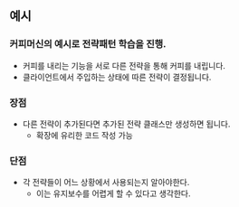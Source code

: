 ## 예시
### 커피머신의 예시로 전략패턴 학습을 진행.
- 커피를 내리는 기능을 서로 다른 전략을 통해 커피를 내립니다.
- 클라이언트에서 주입하는 상태에 따른 전략이 결정됩니다.
### 장점
- 다른 전략이 추가된다면 추가된 전략 클래스만 생성하면 됩니다.
  - 확장에 유리한 코드 작성 가능
### 단점
- 각 전략들이 어느 상황에서 사용되는지 알아야한다.
  - 이는 유지보수를 어렵게 할 수 있다고 생각한다.